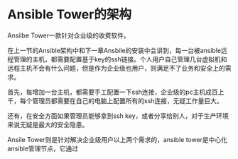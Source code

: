 # Ansible Tower的架构

Ansilbe Tower一款针对企业级的收费软件。

在上一节的Ansible架构中和下一章Ansbile的安装中会讲到，每一台被ansible远程管理的主机，都需要配置基于key的ssh链接。个人用户自己管理几台虚拟机和远程主机不会有什么问题，但是作为企业级也用户，则满足不了业务和安全上的需求。

首先，每增加一台主机，都需要手工配置一下ssh连接，企业级的pc主机成百上千，每个管理员都需要在自己的电脑上配置所有的ssh连接，无疑工作量巨大。

还有，在安全方面如果管理员能够拿到ssh key，或者分享给别人，对于生产环境来说无疑是最大的安全隐患。

Ansile Tower则是针对解决企业级用户以上两个需求的，ansible tower是中心化ansible管理节点，它通过